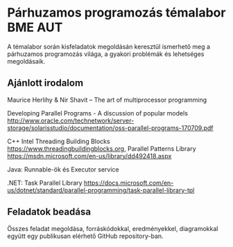 # Párhuzamos programozás témalabor BME AUT

A témalabor során kisfeladatok megoldásán keresztül ismerhető meg a párhuzamos programozás világa, a gyakori problémák és lehetséges megoldásaik.

## Ajánlott irodalom

Maurice Herlihy & Nir Shavit – The art of multiprocessor programming

Developing Parallel Programs - A discussion of popular models http://www.oracle.com/technetwork/server-storage/solarisstudio/documentation/oss-parallel-programs-170709.pdf

C++ Intel Threading Building Blocks https://www.threadingbuildingblocks.org, Parallel Patterns Library https://msdn.microsoft.com/en-us/library/dd492418.aspx

Java: Runnable-ök és Executor service

.NET: Task Parallel Library https://docs.microsoft.com/en-us/dotnet/standard/parallel-programming/task-parallel-library-tpl

## Feladatok beadása

Összes feladat megoldása, forráskódokkal, eredményekkel, diagramokkal együtt egy publikusan elérhető GitHub repository-ban.